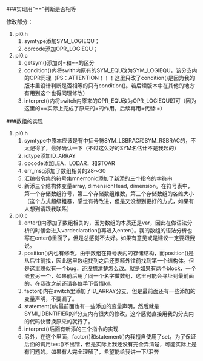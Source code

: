 ###实现用"=="判断是否相等

修改部分：

1. pl0.h
   1. symtype添加SYM_LOGIEQU；
   2. oprcode添加OPR_LOGIEQU；
2. pl0.c
   1. getsym()添加对=和==的区分
   2. condition()内将swith内原有的SYM_EQU改为SYM_LOGIEQU，该分支内的OPR同理（PS：ATTENTION！！！这里只改了condition()是因为我的版本里设计判断是否相等的只有condition()。若后续版本中在其他的地方有用到这个也得同理修改）
   3. interpret()内将switch内原来的OPR_EQU改为OPR_LOGIEQU即可（因为这里的==实际上完成了原来的=的作用，后续再用=代替:=）



###数组的实现

1. pl0.h
   1. symtype中原本应该是有中括号符SYM_LSBRAC和SYM_RSBRAC的，不太记得了，最好确认一下（不过这么好的SYM名估计不是我起的）
   2. idtype添加ID_ARRAY
   3. opcode添加LEA，LODAR，和STOAR
   4. err_msg添加了数组相关的28～30
   5. 汇编指令集的符号集mnemonic添加了新添的三个指令的字符串
   6. 新添三个结构体变量array, dimensionHead, dimension。在符号表中，第一个存储数组符号，第二个存储数组维数，第三个存储数组的各维大小（这个方式超级粗暴，感觉有待改进，但是又没想到更好的方式，如果有人想到请跟我联系）
2. pl0.c
   1. enter()内添加了数组相关的，因为数组的本质还是var，因此在做语法分析的时候会进入vardeclaration()再进入enter()。我的数组的语法分析也写在enter()里面了，但是总感觉不太好。如果有意见或是建议一定要跟我说。
   2. position()内也有修改。由于数组在符号表内的存储结构，而position()是从后往前找，因此这里数组找到之后还要额外往前找到第一个结构体。但是这里貌似有一个bug，还没想清楚怎么改。就是如果有两个block，一个嵌套另一个，如果前后用了同一个名字做数组，这里可能会寻址到最前面的。在我改之前还请各位手下留情lol。
   3. factor()内在switch里添加了ID_ARRAY分支，但是最前面还有一些添加的变量声明，不要漏了。
   4. statement()内最前面也有一些添加的变量声明，然后就是SYMI_IDENTIFIER的if分支内有很大的修改，这个感觉直接用我的分支内的代码快替换原来的就行了。
   5. interpret()后面有新添的三个指令的实现
   6. 另外，在这个里面，factor()和statement()内我擅自使用了set，为了保证后面的调用test()不出错，但是实际上我还没有完全弄清楚，可能实际上是有问题的。如果有人完全理解了，希望能给我讲一下/泪奔